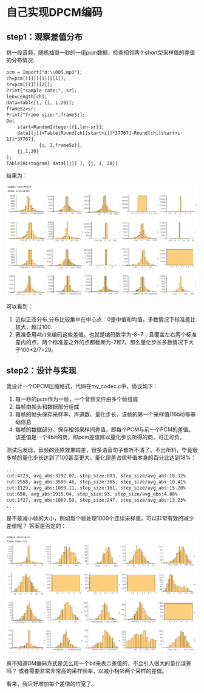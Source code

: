 
# 自己实现DPCM编码 #

## step1：观察差值分布 ##

挑一段音频，随机抽取一秒的一组pcm数据，检查相邻两个short型采样值的差值的分布情况:

	pcm = Import["d:\\005.mp3"];
	ch=pcm[[1]][[1]][[1]];
	sr=pcm[[1]][[2]];
	Print["sample rate:", sr];
	len=Length[ch];
	data=Table[1, {i, 1,20}];
	frameSz=sr;
	Print["frame size:",frameSz];
	Do[
		start=RandomInteger[{1,len-sr}];
		data[[j]]=Table[Round[ch[[start+i]]*37767]-Round[ch[[start+i-1]]*37767], 
				{i, 2,frameSz}],
		{j,1,20}
	];
	Table[Histogram[ data[[j]] ], {j, 1, 20}]

结果为：

![](DPCM1.jpg)

可以看到：

1. 近似正态分布,分布比较集中在中心点：0是中值和均值，多数情况下标准差比较大，超过100.
2. 我准备用4bit来编码这些差值，也就是编码数字为-8~7；且覆盖左右两个标准差内的点，两个标准差之外的点都截断为-7和7。那么量化步长多数情况下大于100*2/7=29。


## step2：设计与实现 ##

我设计一个DPCM压缩格式，代码在my_codec.c中，协议如下：

1. 每一秒的pcm作为一帧，一个音频文件由多个帧组成
2. 每帧由帧头和数据部分组成
3. 每帧的帧头保存采样率、声道数、量化步长、该帧的第一个采样值(16bit)等基础信息
4. 每帧的数据部分，保存相邻采样间差值，即每个PCM与前一个PCM的差值。该差值是一个4bit的商，即pcm差值除以量化步长所得的商，可正可负。

测试后发现，音频的还原效果较差，很多语音句子都听不清了。不出所料，毕竟很多帧的量化步长达到了100甚至更大，量化误差占信号值本身的百分比达到18%：

	...
	cut:4223, avg_abs:3292.07, step_size:603, step_size/avg_abs:18.32%
	cut:2558, avg_abs:3505.46, step_size:365, step_size/avg_abs:10.41%
	cut:1129, avg_abs:1059.11, step_size:161, step_size/avg_abs:15.20%
	cut:650, avg_abs:1915.04, step_size:93, step_size/avg_abs:4.86%
	cut:1727, avg_abs:1867.59, step_size:247, step_size/avg_abs:13.23%
	...

是不是减小帧的大小，例如每个帧处理1000个连续采样值，可以非常有效的减少差值呢？  答案是否定的：

![](DPCM2.jpg)

真不知道DM编码方式是怎么用一个bit来表示差值的，不会引入很大的量化误差吗？ 或者需要非常非常高的采样频率，以减小相邻两个采样的差值。

看来，我只好增加每个差值的位宽了。